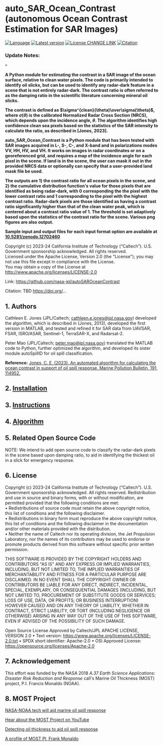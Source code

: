 # auto_SAR_Ocean_Contrast \(autonomous Ocean Contrast Estimation for SAR Images\)

[![Language](https://img.shields.io/badge/python-3.6%2B-blue.svg)](https://www.python.org/)
[![Latest version](https://img.shields.io/badge/latest%20version-v1-yellowgreen.svg)]()
[![License CHANGE LINK](https://img.shields.io/badge/License-Apache%202.0-blue.svg)](https://github.com/nasa-jpl/autoOceanContrast/blob/master/LICENSE)
[![Citation](https://img.shields.io/badge/DOI-PUTHERE-blue)](https://doi.org/ADD)

### Update Notes:

```diff
+ 
```


**A Python module for estimating the contrast in a SAR image of the ocean surface, relative to clean water pixels.  The code is primarily intended to identify oil slicks, but can be used to identify any radar-dark feature in a scene that is not entirely radar-dark. The contrast ratio is often referred to as the damping ratio in the scientific literature concerning mineral oil slicks.**

**The contrast is defined as $\sigma^{clean}(\theta)\over\sigma(\theta)$, where $\sigma(\theta)$ is the calibrated Normalized Radar Cross Section (NRCS), which depends upon the incidence angle, $\theta$. The algorithm identifies high confidence clean sea pixels based on the statistics of the SAR intensity to calculate the ratio, as described in \[Jones, 2023\].**

**auto_SAR_Ocean_Contrast is a Python module that has been tested with SAR images acquired in L-, S-, C-, and X-band and in polarizations modes VV, HH, HV, and VH.  It works on images in radar coordinates or on a georeferenced grid, and requires a map of the incidence angle for each pixel in the scene.  If land is in the scene, the user can mask it out in the provided NRCS data or optionally can specify that a user-provided land mask file be used.**

**The outputs are 1\) the contrast ratio for all ocean pixels in the scene, and 2\) the cumulative distribution function's value for those pixels that are identified as being radar-dark, with 0 corresponding the the pixel with the lower contrast ratio and 1 corresponding to the pixel with the highest contrast ratio. Radar-dark pixels are those identified as having a contrast ratio significantly higher than that of the clean water peak, which is centered about a contrast ratio value of 1.  The threshold is set adaptively based upon the statistics of the contrast ratio for the scene.  Various png figures are also output.**

**Sample input and output files for each input format option are available at [10.5281/zenodo.12702460](10.5281/zenodo.12702460)**

Copyright (c) 2023-24 California Institute of Technology (“Caltech”). U.S. Government
sponsorship acknowledged.  All rights reserved.  
Licensed under the Apache License, Version 2.0 (the "License"); you may not use this file except in compliance with the License.  
You may obtain a copy of the License at http://www.apache.org/licenses/LICENSE-2.0

Link: https://github.com/nasa-jpl/autoSAROceanContrast

Citation: TBD https://doi.org/...


## 1. Authors

Cathleen E. Jones (JPL/Caltech; cathleen.e.jones@jpl.nasa.gov) developed the algorithm, which is described in (Jones, 2013), developed the first version in MATLAB, and tested and refined it for SAR data from UAVSAR, FSAR, ISRO/ASAR, Sentinel-1, TerraSAR-X, and Radarsat-2.

Peter Mao (JPL/Caltech; peter.mao@jpl.nasa.gov) translated the MATLAB code to Python, further optimized the algorithm, and developed its sister module autoSpillID for oil spill classification.

**Reference:** 
[Jones, C. E. (2023). An automated algorithm for calculating the ocean contrast in support of oil spill response. Marine Pollution Bulletin, 191, 114952.](https://www.sciencedirect.com/science/article/pii/S0025326X23003843)

## 2. [Installation](/docs/install.md)

## 3. [Instructions](/docs/instructions.md)

## 4. [Algorithm](/docs/algorithm.md)

## 5. Related Open Source Code

NOTE: We intend to add open source code to classify the radar-dark pixels in the scene based upon damping ratio, to aid in identifying the thickest oil in a slick for emergency response.

## 6. License
Copyright (c) 2023-24 California Institute of Technology (“Caltech”). U.S. Government
sponsorship acknowledged.
All rights reserved.
Redistribution and use in source and binary forms, with or without modification, are permitted provided
that the following conditions are met:  
• Redistributions of source code must retain the above copyright notice, this list of conditions and
the following disclaimer.  
• Redistributions in binary form must reproduce the above copyright notice, this list of conditions
and the following disclaimer in the documentation and/or other materials provided with the
distribution.  
• Neither the name of Caltech nor its operating division, the Jet Propulsion Laboratory, nor the
names of its contributors may be used to endorse or promote products derived from this software
without specific prior written permission.  

THIS SOFTWARE IS PROVIDED BY THE COPYRIGHT HOLDERS AND CONTRIBUTORS "AS
IS" AND ANY EXPRESS OR IMPLIED WARRANTIES, INCLUDING, BUT NOT LIMITED TO,
THE IMPLIED WARRANTIES OF MERCHANTABILITY AND FITNESS FOR A PARTICULAR
PURPOSE ARE DISCLAIMED. IN NO EVENT SHALL THE COPYRIGHT OWNER OR
CONTRIBUTORS BE LIABLE FOR ANY DIRECT, INDIRECT, INCIDENTAL, SPECIAL,
EXEMPLARY, OR CONSEQUENTIAL DAMAGES (INCLUDING, BUT NOT LIMITED TO,
PROCUREMENT OF SUBSTITUTE GOODS OR SERVICES; LOSS OF USE, DATA, OR PROFITS;
OR BUSINESS INTERRUPTION) HOWEVER CAUSED AND ON ANY THEORY OF LIABILITY,
WHETHER IN CONTRACT, STRICT LIABILITY, OR TORT (INCLUDING NEGLIGENCE OR
OTHERWISE) ARISING IN ANY WAY OUT OF THE USE OF THIS SOFTWARE, EVEN IF
ADVISED OF THE POSSIBILITY OF SUCH DAMAGE.

Open Source License Approved by Caltech/JPL
APACHE LICENSE, VERSION 2.0
• Text version: https://www.apache.org/licenses/LICENSE-2.0.txt
• SPDX short identifier: Apache-2.0
• OSI Approved License: https://opensource.org/licenses/Apache-2.0

## 7. Acknowledgement

This effort was funded by the NASA 2018 *A.37 Earth Science Applications: Disaster Risk Reduction and Response* call's  Marine Oil Thickness (MOST) project, P.I. Francis Monaldo (NOAA).

## 8. MOST Project
[NASA-NOAA tech will aid marine oil spill response](https://phys.org/news/2021-12-nasa-noaa-tech-aid-marine-oil.html)

[Hear about the MOST Project on YouTube](https://youtu.be/6brucBsqR-g)

[Detecting oil thickness to aid oil spill response](https://appliedsciences.nasa.gov/our-impact/news/detecting-oil-thickness-aid-oil-spill-response)

[A profile of MOST PI, Frank Monaldo](https://appliedsciences.nasa.gov/our-impact/people/frank-monaldo-making-most-technology-detect-oil-spills)



